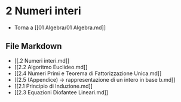 # 2 Numeri interi

- Torna a [[01 Algebra/01 Algebra.md]]

## File Markdown
- [[.2 Numeri interi.md]]
- [[2.2 Algoritmo Euclideo.md]]
- [[2.4 Numeri Primi e Teorema di Fattorizzazione Unica.md]]
- [[2.5 (Appendice) -> rappresentazione di un intero in base b.md]]
- [[2.1 Principio di Induzione.md]]
- [[2.3 Equazioni Diofantee Lineari.md]]
